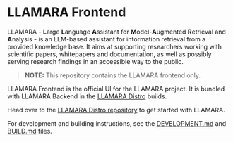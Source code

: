 # LLAMARA Frontend

LLAMARA - **L**arge **L**anguage **A**ssistant for **M**odel-**A**ugmented **R**etrieval and **A**nalysis - is an LLM-based assistant for information retrieval from a provided knowledge base.
It aims at supporting researchers working with scientific papers, whitepapers and documentation,
as well as possibly serving research findings in an accessible way to the public.

> **NOTE:** This repository contains the LLAMARA frontend only.

LLAMARA Frontend is the official UI for the LLAMARA project.
It is bundled with LLAMARA Backend in the [LLAMARA Distro](https://github.com/llamara-aio/llamara-distro) builds.

Head over to the [LLAMARA Distro repository](https://github.com/llamara-ai/llamara-distro) to get started with LLAMARA.

For development and building instructions, see the [DEVELOPMENT.md](DEVELOPMENT.md) and [BUILD.md](BUILD.md) files.
